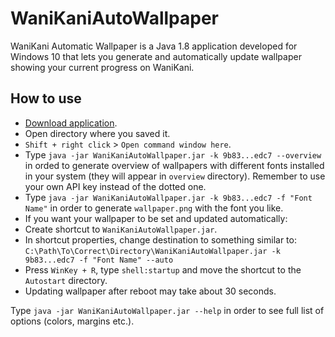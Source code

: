# WaniKaniAutoWallpaper
WaniKani Automatic Wallpaper is a Java 1.8 application developed for Windows 10 that lets you generate and automatically update wallpaper showing your current progress on WaniKani.

## How to use
- [Download application](https://github.com/tomaszweglinski/WaniKaniAutoWallpaper/raw/master/WaniKaniAutoWallpaper.jar).
- Open directory where you saved it.
- `Shift + right click` > `Open command window here`.
- Type `java -jar WaniKaniAutoWallpaper.jar -k 9b83...edc7 --overview` in orded to generate overview of wallpapers with different fonts installed in your system (they will appear in `overview` directory). Remember to use your own API key instead of the dotted one.
- Type `java -jar WaniKaniAutoWallpaper.jar -k 9b83...edc7 -f "Font Name"` in order to generate `wallpaper.png` with the font you like.
- If you want your wallpaper to be set and updated automatically:
 - Create shortcut to `WaniKaniAutoWallpaper.jar`.
 - In shortcut properties, change destination to something similar to:<br>`C:\Path\To\Correct\Directory\WaniKaniAutoWallpaper.jar -k 9b83...edc7 -f "Font Name" --auto`
 - Press `WinKey + R`, type `shell:startup` and move the shortcut to the `Autostart` directory.
 - Updating wallpaper after reboot may take about 30 seconds.

Type `java -jar WaniKaniAutoWallpaper.jar --help` in order to see full list of options (colors, margins etc.).
